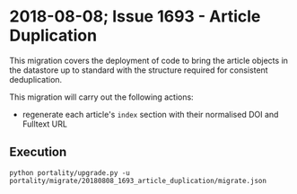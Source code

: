 # 2018-08-08; Issue 1693 - Article Duplication

This migration covers the deployment of code to bring the article objects in the datastore up to standard
with the structure required for consistent deduplication.

This migration will carry out the following actions:

* regenerate each article's `index` section with their normalised DOI and Fulltext URL


## Execution

    python portality/upgrade.py -u portality/migrate/20180808_1693_article_duplication/migrate.json